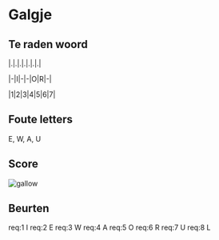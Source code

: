 # Galgje

## Te raden woord

|.|.|.|.|.|.|.|

|-|I|-|-|O|R|-|

|1|2|3|4|5|6|7|


## Foute letters
E, W, A, U

## Score
![gallow](./images/5.png)

## Beurten
req:1 I
req:2 E
req:3 W
req:4 A
req:5 O
req:6 R
req:7 U
req:8 L